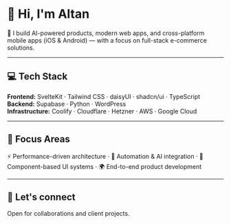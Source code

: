 # 👋 Hi, I'm Altan

🚀 I build AI-powered products, modern web apps, and cross-platform mobile apps (iOS & Android) — with a focus on full-stack e-commerce solutions.

---

## 💻 Tech Stack

**Frontend:** SvelteKit · Tailwind CSS · daisyUI · shadcn/ui · TypeScript  
**Backend:** Supabase · Python · WordPress  
**Infrastructure:** Coolify · Cloudflare · Hetzner · AWS · Google Cloud

---

## 🎯 Focus Areas

⚡️ Performance-driven architecture · 🧠 Automation & AI integration · 🧩 Component-based UI systems · 🌍 End-to-end product development

---

## 🤝 Let's connect

Open for collaborations and client projects.
